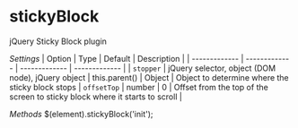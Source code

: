 # stickyBlock
jQuery Sticky Block plugin

*Settings*
| Option | Type | Default | Description |
| ------------- | ------------- | ------------- | ------------- |
| `stopper` | jQuery selector, object (DOM node), jQuery object | this.parent() | Object  | 
Object to determine where the sticky block stops
| `offsetTop` | number | 0 | Offset from the top of the screen to sticky block where it starts to scroll
 |


*Methods*
$(element).stickyBlock('init');
